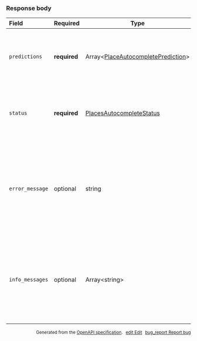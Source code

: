 <!--- This is a generated file, do not edit! -->
<!--- [START maps_http_schema_placesqueryautocompleteresponse] -->
<h3 class="schema-object" id="PlacesQueryAutocompleteResponse">Response body</h3>

| Field           | Required     | Type                                                                                                   | Description                                                                                                                                                                                                                                                                                                                                                                                  |
| :-------------- | ------------ | ------------------------------------------------------------------------------------------------------ | -------------------------------------------------------------------------------------------------------------------------------------------------------------------------------------------------------------------------------------------------------------------------------------------------------------------------------------------------------------------------------------------- |
| `predictions`   | **required** | Array&lt;[PlaceAutocompletePrediction](#PlaceAutocompletePrediction "PlaceAutocompletePrediction")&gt; | <div class="ref-property-description"><p>Contains an array of predictions.</p><p>See <a href="#PlaceAutocompletePrediction">PlaceAutocompletePrediction</a> for more information.</div>                                                                                                                                                                                                      |
| `status`        | **required** | [PlacesAutocompleteStatus](#PlacesAutocompleteStatus "PlacesAutocompleteStatus")                       | <div class="ref-property-description"><p>Contains metadata on the request.</p><p>See <a href="#PlacesAutocompleteStatus">PlacesAutocompleteStatus</a> for more information.</div>                                                                                                                                                                                                            |
| `error_message` | optional     | string                                                                                                 | <div class="nonref-property-description"><p>When the service returns a status code other than <code>OK&#x3C;</code>, there may be an additional <code>error_message</code> field within the response object. This field contains more detailed information about thereasons behind the given status code. This field is not always returned, and its content is subject to change.</p></div> |
| `info_messages` | optional     | Array&lt;string&gt;                                                                                    | <div class="nonref-property-description"><p>When the service returns additional information about the request specification, there may be an additional <code>info_messages</code> field within the response object. This field is only returned for successful requests. It may not always be returned, and its content is subject to change.</p></div>                                     |

<p style="text-align: right; font-size: smaller;">Generated from the <a class="gc-analytics-event" data-category="GMP" data-label="openapi-github" href="https://github.com/googlemaps/openapi-specification" title="Google Maps Platform OpenAPI Specification" class="external">OpenAPI specification</a>.
<a class="gc-analytics-event" data-category="GMP" data-label="openapi-github" style="margin-left: 5px;" href="https://github.com/googlemaps/openapi-specification/blob/main/specification/schemas/PlacesQueryAutocompleteResponse.yml" title="Edit on GitHub"><span class="material-icons">edit</span> Edit</a>
<a class="gc-analytics-event" data-category="GMP" data-label="openapi-github" style="margin-left: 5px;" href="https://github.com/googlemaps/openapi-specification/issues/new?assignees=&labels=type%3A+bug%2C+triage+me&template=bug_report.md&title=[schemas] Bug - PlacesQueryAutocompleteResponse" title="File bug for schemas on GitHub"><span class="material-icons">bug_report</span> Report bug</a>
</p>

<!--- [END maps_http_schema_placesqueryautocompleteresponse] -->
